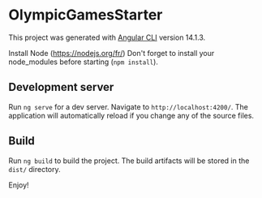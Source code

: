 # OlympicGamesStarter

This project was generated with [Angular CLI](https://github.com/angular/angular-cli) version 14.1.3.

Install Node (https://nodejs.org/fr/)
Don't forget to install your node_modules before starting (`npm install`).

## Development server

Run `ng serve` for a dev server. Navigate to `http://localhost:4200/`. The application will automatically reload if you change any of the source files.

## Build

Run `ng build` to build the project. The build artifacts will be stored in the `dist/` directory.

Enjoy!
